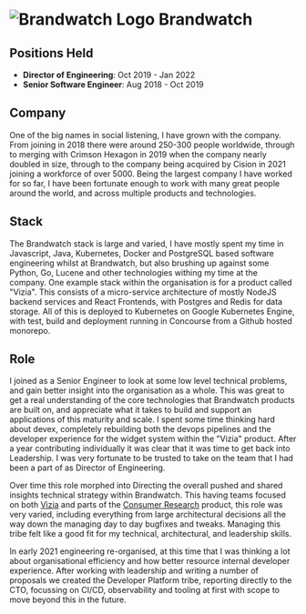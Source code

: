 # ![Brandwatch Logo](https://pbs.twimg.com/profile_images/1143503379915825153/QBozubV-_400x400.jpg) Brandwatch

## Positions Held
* __Director of Engineering__: Oct 2019 - Jan 2022
* __Senior Software Engineer__: Aug 2018 - Oct 2019

## Company
One of the big names in social listening, I have grown with the company. From joining in 2018 there were around 250-300 people worldwide, through to merging with Crimson Hexagon in 2019 when the company nearly doubled in size, through to the company being acquired by Cision in 2021 joining a workforce of over 5000.
Being the largest company I have worked for so far, I have been fortunate enough to work with many great people around the world, and across multiple products and technologies.

## Stack
The Brandwatch stack is large and varied, I have mostly spent my time in Javascript, Java, Kubernetes, Docker and PostgreSQL based software engineering whilst at Brandwatch, but also brushing up against some Python, Go, Lucene and other technologies withing my time at the company.
One example stack within the organisation is for a product called "Vizia". This consists of a micro-service architecture of mostly NodeJS backend services and React Frontends, with Postgres and Redis for data storage. All of this is deployed to Kubernetes on Google Kubernetes Engine, with test, build and deployment running in Concourse from a Github hosted monorepo.

## Role
I joined as a Senior Engineer to look at some low level technical problems, and gain better insight into the organisation as a whole. This was great to get a real understanding of the core technologies that Brandwatch products are built on, and appreciate what it takes to build and support an applications of this maturity and scale.
I spent some time thinking hard about devex, completely rebuilding both the devops pipelines and the developer experience for the widget system within the "Vizia" product. After a year contributing individually it was clear that it was time to get back into Leadership. I was very fortunate to be trusted to take on the team that I had been a part of as Director of Engineering.

Over time this role morphed into Directing the overall pushed and shared insights technical strategy within Brandwatch. This having teams focused on both [Vizia](https://www.brandwatch.com/products/vizia/) and parts of the [Consumer Research](https://www.brandwatch.com/products/consumer-research/) product, this role was very varied, including everything from large architectural decisions all the way down the managing day to day bugfixes and tweaks. Managing this tribe felt like a good fit for my technical, architectural, and leadership skills.

In early 2021 engineering re-organised, at this time that I was thinking a lot about organisational efficiency and how better resource internal developer experience. After working with leadership and writing a number of proposals we created the Developer Platform tribe, reporting directly to the CTO, focussing on CI/CD, observability and tooling at first with scope to move beyond this in the future.
